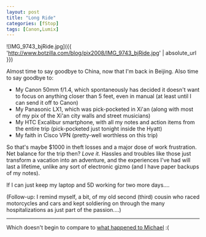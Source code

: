 ```yaml
---
layout: post
title: "Long Ride"
categories: [fStop]
tags: [Canon,Lumix]
---
```


![IMG_9743_bjRide.jpg]({{ 'http://www.botzilla.com/blog/pix2008/IMG_9743_bjRide.jpg' | absolute_url }})

Almost time to say goodbye to China, now that I'm back in Beijing. Also time to say goodbye to:
* My Canon 50mm f/1.4, which spontaneously has decided it doesn't want to focus on anything closer than 5 feet, even in manual (at least until I can send it off to Canon)
* My Panasonic LX1, which was pick-pocketed in Xi'an (along with most of my pix of the Xi'an city walls and street musicians)
* My HTC Excalibur smartphone, with all my notes and action items from the entire trip (pick-pocketed just tonight inside the Hyatt)
* My faith in Cisco VPN (pretty-well worthless on this trip)

So that's maybe $1000 in theft losses and a major dose of work frustration. Net balance for the trip then? _Love it._ Hassles and troubles like those just transform a vacation into an adventure, and the experiences I've had will last a lifetime, unlike any sort of electronic gizmo (and I have paper backups of my notes).

If  I can just keep my laptop and 5D working for two more days....

(Follow-up: I remind myself, a bit, of my old second (third) cousin who raced motorcycles and cars and kept soldiering on through the many hospitalizations as just part of the passion....)

<hr>

Which doesn't begin to compare to <a href="http://2point8.whileseated.org/2008/01/07/robbed/">what happened to Michael</a> :(


